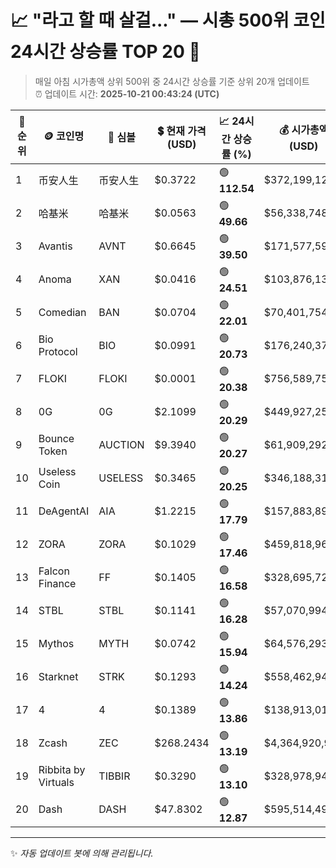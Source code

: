 
# 📈 "라고 할 때 살걸..." — 시총 500위 코인 24시간 상승률 TOP 20 🚀

> 매일 아침 시가총액 상위 500위 중 24시간 상승률 기준 상위 20개 업데이트  
> ⏰ 업데이트 시간: **2025-10-21 00:43:24 (UTC)**

| 🔢 순위 | 🪙 코인명 | 🔣 심볼 | 💲 현재 가격 (USD) | 📈 24시간 상승률 (%) | 💰 시가총액 (USD) | 🔄 24시간 거래량 (USD) | 🔢 유통 공급량 |
|--------|----------|--------|-------------------|--------------------|--------------------|-----------------------|-------------------|
| 1 | 币安人生 | 币安人生 | $0.3722 | 🟢 **112.54** | $372,199,129 | $415,726,459 | 1,000,000,000 |
| 2 | 哈基米 | 哈基米 | $0.0563 | 🟢 **49.66** | $56,338,748 | $39,537,531 | 1,000,000,000 |
| 3 | Avantis | AVNT | $0.6645 | 🟢 **39.50** | $171,577,590 | $302,317,200 | 258,205,903 |
| 4 | Anoma | XAN | $0.0416 | 🟢 **24.51** | $103,876,134 | $47,953,128 | 2,500,000,000 |
| 5 | Comedian | BAN | $0.0704 | 🟢 **22.01** | $70,401,754 | $13,435,261 | 999,961,859 |
| 6 | Bio Protocol | BIO | $0.0991 | 🟢 **20.73** | $176,240,371 | $435,509,220 | 1,778,225,158 |
| 7 | FLOKI | FLOKI | $0.0001 | 🟢 **20.38** | $756,589,755 | $614,924,794 | 9,540,467,680,310 |
| 8 | 0G | 0G | $2.1099 | 🟢 **20.29** | $449,927,255 | $89,698,975 | 213,243,998 |
| 9 | Bounce Token | AUCTION | $9.3940 | 🟢 **20.27** | $61,909,292 | $504,532,918 | 6,590,292 |
| 10 | Useless Coin | USELESS | $0.3465 | 🟢 **20.25** | $346,188,318 | $112,535,522 | 999,090,812 |
| 11 | DeAgentAI | AIA | $1.2215 | 🟢 **17.79** | $157,883,896 | $30,368,599 | 129,250,000 |
| 12 | ZORA | ZORA | $0.1029 | 🟢 **17.46** | $459,818,967 | $190,954,303 | 4,469,999,999 |
| 13 | Falcon Finance | FF | $0.1405 | 🟢 **16.58** | $328,695,727 | $127,360,523 | 2,340,000,000 |
| 14 | STBL | STBL | $0.1141 | 🟢 **16.28** | $57,070,994 | $72,988,584 | 500,000,000 |
| 15 | Mythos | MYTH | $0.0742 | 🟢 **15.94** | $64,576,293 | $222,159 | 869,896,189 |
| 16 | Starknet | STRK | $0.1293 | 🟢 **14.24** | $558,462,948 | $119,117,648 | 4,318,575,355 |
| 17 | 4 | 4 | $0.1389 | 🟢 **13.86** | $138,913,015 | $96,564,828 | 1,000,000,000 |
| 18 | Zcash | ZEC | $268.2434 | 🟢 **13.19** | $4,364,920,956 | $703,993,066 | 16,272,240 |
| 19 | Ribbita by Virtuals | TIBBIR | $0.3290 | 🟢 **13.10** | $328,978,946 | $4,847,064 | 1,000,000,000 |
| 20 | Dash | DASH | $47.8302 | 🟢 **12.87** | $595,514,496 | $202,537,371 | 12,450,597 |

---

✨ *자동 업데이트 봇에 의해 관리됩니다.*
